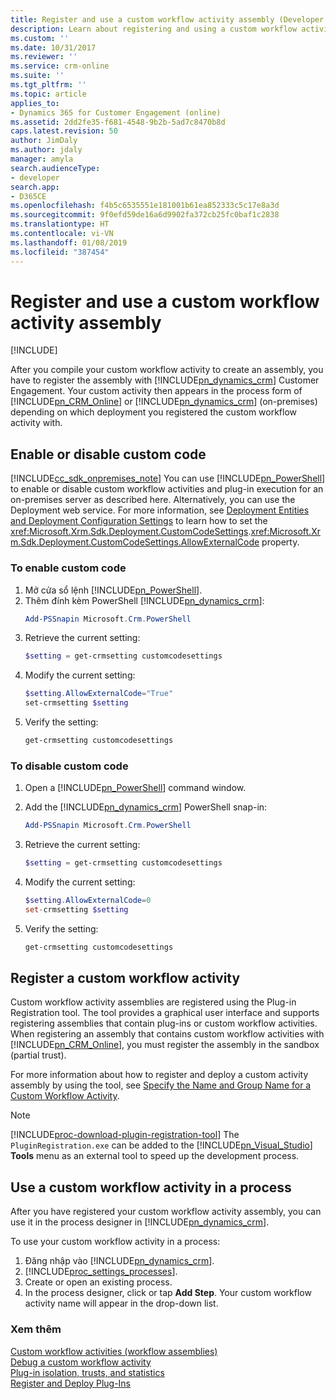 ```yaml
---
title: Register and use a custom workflow activity assembly (Developer Guide for Dynamics 365 for Customer Engagement) | MicrosoftDocs
description: Learn about registering and using a custom workflow activity assembly
ms.custom: ''
ms.date: 10/31/2017
ms.reviewer: ''
ms.service: crm-online
ms.suite: ''
ms.tgt_pltfrm: ''
ms.topic: article
applies_to:
- Dynamics 365 for Customer Engagement (online)
ms.assetid: 2dd2fe35-f681-4548-9b2b-5ad7c8470b8d
caps.latest.revision: 50
author: JimDaly
ms.author: jdaly
manager: amyla
search.audienceType:
- developer
search.app:
- D365CE
ms.openlocfilehash: f4b5c6535551e181001b61ea852333c5c17e8a3d
ms.sourcegitcommit: 9f0efd59de16a6d9902fa372cb25fc0baf1c2838
ms.translationtype: HT
ms.contentlocale: vi-VN
ms.lasthandoff: 01/08/2019
ms.locfileid: "387454"
---
```

# <a name="register-and-use-a-custom-workflow-activity-assembly"></a>Register and use a custom workflow activity assembly

[!INCLUDE[](../../includes/cc_applies_to_update_9_0_0.md)]

After you compile your custom workflow activity to create an assembly, you have to register the assembly with [!INCLUDE[pn_dynamics_crm](../../includes/pn-dynamics-crm.md)] Customer Engagement. Your custom activity then appears in the process form of [!INCLUDE[pn_CRM_Online](../../includes/pn-crm-online.md)] or [!INCLUDE[pn_dynamics_crm](../../includes/pn-dynamics-crm.md)] (on-premises) depending on which deployment you registered the custom workflow activity with.

<a name="enable_disable"></a>

## <a name="enable-or-disable-custom-code"></a>Enable or disable custom code

[!INCLUDE[cc_sdk_onpremises_note](../../includes/cc-sdk-onpremises-note.md)]
 You can use [!INCLUDE[pn_PowerShell](../../includes/pn-powershell.md)] to enable or disable custom workflow activities and plug-in execution for an on-premises server as described here. Alternatively, you can use the Deployment web service. For more information, see [Deployment Entities and Deployment Configuration Settings](https://msdn.microsoft.com/en-us/library/gg328063.aspx) to learn how to set the <xref:Microsoft.Xrm.Sdk.Deployment.CustomCodeSettings>.<xref:Microsoft.Xrm.Sdk.Deployment.CustomCodeSettings.AllowExternalCode> property.  

### <a name="to-enable-custom-code"></a>To enable custom code

1. Mở cửa sổ lệnh [!INCLUDE[pn_PowerShell](../../includes/pn-powershell.md)].
2. Thêm đính kèm PowerShell [!INCLUDE[pn_dynamics_crm](../../includes/pn-dynamics-crm.md)]:
    ```powershell
    Add-PSSnapin Microsoft.Crm.PowerShell
    ```
3. Retrieve the current setting:
    ```powershell
    $setting = get-crmsetting customcodesettings
    ```
4. Modify the current setting:
    ```powershell
    $setting.AllowExternalCode="True"
    set-crmsetting $setting
    ```
5. Verify the setting:
    ```powershell
    get-crmsetting customcodesettings
    ```

### <a name="to-disable-custom-code"></a>To disable custom code

1. Open a [!INCLUDE[pn_PowerShell](../../includes/pn-powershell.md)] command window.
2. Add the [!INCLUDE[pn_dynamics_crm](../../includes/pn-dynamics-crm.md)] PowerShell snap-in:

    ```powershell
    Add-PSSnapin Microsoft.Crm.PowerShell
    ```

3. Retrieve the current setting:

    ```powershell
    $setting = get-crmsetting customcodesettings
    ```

4. Modify the current setting:

    ```powershell
    $setting.AllowExternalCode=0
    set-crmsetting $setting
    ```
5. Verify the setting:
    ```powershell
    get-crmsetting customcodesettings
    ```

<a name="register"></a>

## <a name="register-a-custom-workflow-activity"></a>Register a custom workflow activity

 Custom workflow activity assemblies are registered using the Plug-in Registration tool. The tool provides a graphical user interface and supports registering assemblies that contain plug-ins or custom workflow activities. When registering an assembly that contains custom workflow activities with [!INCLUDE[pn_CRM_Online](../../includes/pn-crm-online.md)], you must register the assembly in the sandbox (partial trust).

 For more information about how to register and deploy a custom activity assembly by using the tool, see [Specify the Name and Group Name for a Custom Workflow Activity](create-custom-workflow-activity.md#NameandGroupName).

> [!NOTE]
> [!INCLUDE[proc-download-plugin-registration-tool](../../includes/proc-download-plugin-registration-tool.md)] The `PluginRegistration.exe` can be added to the [!INCLUDE[pn_Visual_Studio](../../includes/pn-visual-studio.md)] **Tools** menu as an external tool to speed up the development process.

<a name="use"></a>

## <a name="use-a-custom-workflow-activity-in-a-process"></a>Use a custom workflow activity in a process

After you have registered your custom workflow activity assembly, you can use it in the process designer in [!INCLUDE[pn_dynamics_crm](../../includes/pn-dynamics-crm.md)].

To use your custom workflow activity in a process:

1. Đăng nhập vào [!INCLUDE[pn_dynamics_crm](../../includes/pn-dynamics-crm.md)].
2. [!INCLUDE[proc_settings_processes](../../includes/proc-settings-processes.md)].
3. Create or open an existing process.
4. In the process designer, click or tap **Add Step**. Your custom workflow activity name will appear in the drop-down list.

### <a name="see-also"></a>Xem thêm

 [Custom workflow activities (workflow assemblies)](../custom-workflow-activities-workflow-assemblies.md)<br />
 [Debug a custom workflow activity](debug-custom-workflow-activity.md)<br />
 [Plug-in isolation, trusts, and statistics](../plugin-isolation-trusts-statistics.md)<br />
 [Register and Deploy Plug-Ins](../register-deploy-plugins.md)
